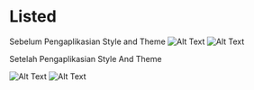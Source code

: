 # Listed
Sebelum Pengaplikasian Style and Theme
![Alt Text](https://github.com/Tio304/Listed/blob/master/WhatsApp%20Image%202020-08-28%20at%2018.56.23.jpeg)
![Alt Text](https://github.com/Tio304/Listed/blob/master/WhatsApp%20Image%202020-08-28%20at%2018.56.23%20(1).jpeg)

Setelah Pengaplikasian Style And Theme

![Alt Text](https://github.com/Tio304/Listed/blob/master/WhatsApp%20Image%202020-09-11%20at%2019.00.53.jpeg)
![Alt Text](https://github.com/Tio304/Listed/blob/master/WhatsApp%20Image%202020-09-11%20at%2019.00.54.jpeg)
